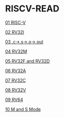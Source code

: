 # RISCV-READ

[01 RISC-V](01_RISC-V.md)

[02 RV32I](02_RV32I.md)

[03 .c-&gt;.s-&gt;.o-&gt;.out](03_c-s-o-out.md)

[04 RV32M](04_RV32M.md)

[05 RV32F and RV32D](05_RV32FandRV32D.md)

[06 RV32A
](06_RV32A.md)

[07 RV32C](07_RV32C.md)

[08 RV32V](08_RV32V.md)

[09 RV64](09_RV64.md)

[10 M and S Mode](10_M&SMode.md)
